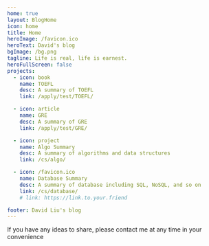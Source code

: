 ```yaml
---
home: true
layout: BlogHome
icon: home
title: Home
heroImage: /favicon.ico
heroText: David's blog
bgImage: /bg.png
tagline: Life is real, life is earnest.
heroFullScreen: false
projects:
  - icon: book
    name: TOEFL
    desc: A summary of TOEFL
    link: /apply/test/TOEFL/

  - icon: article
    name: GRE
    desc: A summary of GRE
    link: /apply/test/GRE/

  - icon: project
    name: Algo Summary
    desc: A summary of algorithms and data structures
    link: /cs/algo/

  - icon: /favicon.ico
    name: Database Summary
    desc: A summary of database including SQL, NoSQL, and so on
    link: /cs/database/
    # link: https://link.to.your.friend

footer: David Liu's blog
---
```


If you have any ideas to share, please contact me at any time in your convenience
